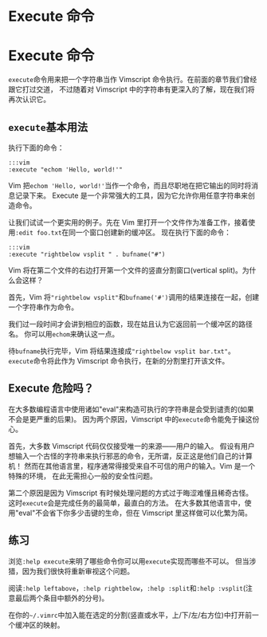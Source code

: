 # Execute 命令

# Execute 命令

`execute`命令用来把一个字符串当作 Vimscript 命令执行。在前面的章节我们曾经跟它打过交道， 不过随着对 Vimscript 中的字符串有更深入的了解，现在我们将再次认识它。

## `execute`基本用法

执行下面的命令：

```
:::vim
:execute "echom 'Hello, world!'" 
```

Vim 把`echom 'Hello, world!'`当作一个命令，而且尽职地在把它输出的同时将消息记录下来。 Execute 是一个非常强大的工具，因为它允许你用任意字符串来创造命令。

让我们试试一个更实用的例子。先在 Vim 里打开一个文件作为准备工作，接着使用`:edit foo.txt`在同一个窗口创建新的缓冲区。 现在执行下面的命令：

```
:::vim
:execute "rightbelow vsplit " . bufname("#") 
```

Vim 将在第二个文件的右边打开第一个文件的竖直分割窗口(vertical split)。为什么会这样？

首先，Vim 将`"rightbelow vsplit"`和`bufname('#')`调用的结果连接在一起，创建一个字符串作为命令。

我们过一段时间才会讲到相应的函数，现在姑且认为它返回前一个缓冲区的路径名。 你可以用`echom`来确认这一点。

待`bufname`执行完毕，Vim 将结果连接成`"rightbelow vsplit bar.txt"`。 `execute`命令将此作为 Vimscript 命令执行，在新的分割里打开该文件。

## Execute 危险吗？

在大多数编程语言中使用诸如"eval"来构造可执行的字符串是会受到谴责的(如果不会是更严重的后果)。 因为两个原因，Vimscript 中的`execute`命令能免于操这份心。

首先，大多数 Vimscript 代码仅仅接受唯一的来源——用户的输入。 假设有用户想输入一个古怪的字符串来执行邪恶的命令，无所谓，反正这是他们自己的计算机！ 然而在其他语言里，程序通常得接受来自不可信的用户的输入。Vim 是一个特殊的环境， 在此无需担心一般的安全性问题。

第二个原因是因为 Vimscript 有时候处理问题的方式过于晦涩难懂且稀奇古怪。 这时`execute`会是完成任务的最简单，最直白的方法。 在大多数其他语言中，使用"eval"不会省下你多少击键的生命，但在 Vimscript 里这样做可以化繁为简。

## 练习

浏览`:help execute`来明了哪些命令你可以用`execute`实现而哪些不可以。 但当涉猎，因为我们很快将重新审视这个问题。

阅读`:help leftabove`，`:help rightbelow`，`:help :split`和`:help :vsplit`(注意最后两个条目中额外的分号)。

在你的`~/.vimrc`中加入能在选定的分割(竖直或水平，上/下/左/右方位)中打开前一个缓冲区的映射。